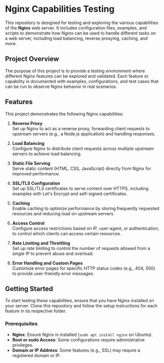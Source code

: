 # Nginx Capabilities Testing

This repository is designed for testing and exploring the various capabilities of the **Nginx** web server. It includes configuration files, examples, and scripts to demonstrate how Nginx can be used to handle different tasks on a web server, including load balancing, reverse proxying, caching, and more.

## Project Overview

The purpose of this project is to provide a testing environment where different Nginx features can be explored and validated. Each feature or capability is documented with examples, configurations, and test cases that can be run to observe Nginx behavior in real scenarios.

## Features

This project demonstrates the following Nginx capabilities:

1. **Reverse Proxy**  
   Set up Nginx to act as a reverse proxy, forwarding client requests to upstream servers (e.g., a Node.js application) and handling responses.

2. **Load Balancing**  
   Configure Nginx to distribute client requests across multiple upstream servers to achieve load balancing.

3. **Static File Serving**  
   Serve static content (HTML, CSS, JavaScript) directly from Nginx for improved performance.

4. **SSL/TLS Configuration**  
   Set up SSL/TLS certificates to serve content over HTTPS, including examples with Let's Encrypt and self-signed certificates.

5. **Caching**  
   Enable caching to optimize performance by storing frequently requested resources and reducing load on upstream servers.

6. **Access Control**  
   Configure access restrictions based on IP, user-agent, or authentication, to control which clients can access certain resources.

7. **Rate Limiting and Throttling**  
   Set up rate limiting to control the number of requests allowed from a single IP to prevent abuse and overload.

8. **Error Handling and Custom Pages**  
   Customize error pages for specific HTTP status codes (e.g., 404, 500) to provide user-friendly error messages.

## Getting Started

To start testing these capabilities, ensure that you have Nginx installed on your server. Clone this repository and follow the setup instructions for each feature in its respective folder.

### Prerequisites

- **Nginx**: Ensure Nginx is installed (`sudo apt install nginx` on Ubuntu).
- **Root or sudo Access**: Some configurations require administrative privileges.
- **Domain or IP Address**: Some features (e.g., SSL) may require a registered domain or IP.
